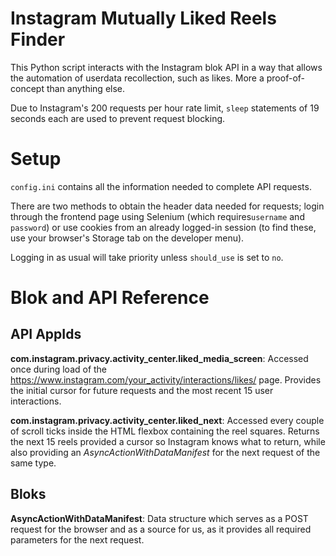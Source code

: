 # Instagram Mutually Liked Reels Finder
This Python script interacts with the Instagram blok API in a way that allows the automation of userdata recollection, such as likes. More a proof-of-concept than anything else.

Due to Instagram's 200 requests per hour rate limit, `sleep` statements of 19 seconds each are used to prevent request blocking.

# Setup
`config.ini` contains all the information needed to complete API requests. 

There are two methods to obtain the header data needed for requests; login through the frontend page using Selenium (which requires`username` and `password`) or use cookies from an already logged-in session (to find these, use your browser's Storage tab on the developer menu).

Logging in as usual will take priority unless `should_use` is set to `no`.

# Blok and API Reference
## API AppIds
**com.instagram.privacy.activity_center.liked_media_screen**: Accessed once during load of the https://www.instagram.com/your_activity/interactions/likes/ page. Provides the initial cursor for future requests and the most recent 15 user interactions.

**com.instagram.privacy.activity_center.liked_next**: Accessed every couple of scroll ticks inside the HTML flexbox containing the reel squares. Returns the next 15 reels provided a cursor so Instagram knows what to return, while also providing an *AsyncActionWithDataManifest* for the next request of the same type.
## Bloks
**AsyncActionWithDataManifest**: Data structure which serves as a POST request for the browser and as a source for us, as it provides all required parameters for the next request.
